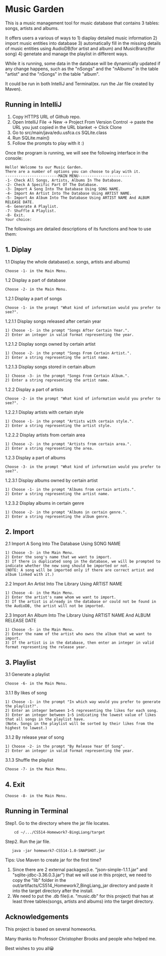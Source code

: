 # Music Garden
This is a music management tool for music database that contains 3 tables: songs, artists and albums.

It offers users a various of ways to 1) diaplay detailed music information 2) import music entities into database 3) automatically fill in the missing details of music entities using AudioDB(for artist and album) and MusicBranz(for song) 4) genetate and manage the playlist in different ways.

While it is running, some data in the database will be dynamically updated if any change happens, such as the "nSongs" and the "nAlbums" in the table "artist" and the "nSongs" in the table "album".

It could be run in both IntelliJ and Terminal(ex. run the Jar file created by Maven).

## Running in IntelliJ
1. Copy HTTPS URL of Github repo.
2. Open IntelliJ File -> New -> Project From Version Control -> paste the URL you just copied in the URL blanket -> Click Clone
3. Go to src/main/java/edu.usfca.cs SQLite.class
4. Run SQLite.main()
5. Follow the prompts to play with it :)

Once the program is running, we will see the following interface in the console:

    Hello! Welcome to our Music Garden.
    There are a number of options you can choose to play with it.
    ------------------------MAIN MENU------------------------
    -1- Check All Songs, Artists, Albums In The Database.
    -2- Check A Specific Part Of The Database.
    -3- Import A Song Into The Database Using SONG NAME.
    -4- Import An Artist Into The Database Using ARTIST NAME.
    -5- Import An Album Into The Database Using ARTIST NAME And ALBUM RELEASE DATE.
    -6- Generate A Playlist.
    -7- Shuffle A Playlist.
    -8- Exit.
    Your choice:
  

The followings are detailed descriptions of its functions and how to use them:

## 1. Diplay

   1.1 Display the whole database(i.e. songs, artists and albums)
   
    Choose -1- in the Main Menu.

   1.2 Display a part of database
   
    Choose -2- in the Main Menu.

   1.2.1 Display a part of songs
   
    Choose -1- in the prompt "What kind of information would you prefer to see?".
    
   1.2.1.1 Display songs released after certain year
   
    1) Choose -1- in the prompt "Songs After Certain Year.". 
    2) Enter an integer in valid format representing the year.
  
   1.2.1.2 Display songs owned by certain artist
   
    1) Choose -2- in the prompt "Songs From Certain Artist.".
    2) Enter a string representing the artist name.

   1.2.1.3 Display songs stored in certain album
   
    1) Choose -3- in the prompt "Songs From Certain Album.".
    2) Enter a string representing the artist name.

   1.2.2 Display a part of artists
   
    Choose -2- in the prompt "What kind of information would you prefer to see?".

   1.2.2.1 Display artists with certain style
      
    1) Choose -1- in the prompt "Artists with certain style.".
    2) Enter a string representing the artist style.

   1.2.2.2 Display artists from certain area
   
    1) Choose -2- in the prompt "Artists from certain area.".
    2) Enter a string representing the area.
   
   1.2.3 Display a part of albums
   
    Choose -3- in the prompt "What kind of information would you prefer to see?".
   
   1.2.3.1 Display albums owned by certain artist
   
    1) Choose -1- in the prompt "Albums from certain artists.".
    2) Enter a string representing the artist name.
      
   1.2.3.2 Display albums in certain genre
   
    1) Choose -2- in the prompt "Albums in certain genre.".
    2) Enter a string representing the album genre.
    
## 2. Import

  2.1 Import A Song Into The Database Using SONG NAME
     
    1) Choose -3- in the Main Menu.
    2) Enter the song's name that we want to import.
    3) If there is duplicated song in the database, we will be prompted to indicate whether the new song should be imported or not. 
    (NOTE: A song will be imported only if there are correct artist and album linked with it.)
     
  2.2 Import An Artist Into The Library Using ARTIST NAME  
  
    1) Choose -4- in the Main Menu.
    2) Enter the artist's name whom we want to import.
    3) If the artist is already in the database or could not be found in the AudioDB, the artist will not be imported.
     
  2.3 Import An Album Into The Library Using ARTIST NAME And ALBUM RELEASE DATE
  
    1) Choose -5- in the Main Menu.
    2) Enter the name of the artist who owns the album that we want to import.
    3) If the artist is in the database, then enter an integer in valid format representing the release year.
     
## 3. Playlist

  3.1 Generate a playlist
  
    Choose -6- in the Main Menu.
  
  3.1.1 By likes of song
  
    1) Choose -1- in the prompt "In which way would you prefer to generate the playlist?".
    2) Enter an integer between 1~5 representing the likes for each song.
    3) Enter an integer between 1~5 indicating the lowest value of likes that all songs in the playlist have.
    (Note. Songs in the playlist will be sorted by their likes from the highest to lowest.)
  
  3.1.2 By release year of song
  
    1) Choose -2- in the prompt "By Release Year Of Song".
    2) Enter an integer in valid format representing the year.
    
  3.1.3 Shuffle the playlist
  
    Choose -7- in the Main Menu.

## 4. Exit

    Choose -8- in the Main Menu.
    
## Running in Terminal

Step1. Go to the directory where the jar file locates.

        cd ~/.../CS514-Homework7-BingLiang/target
Step2. Run the jar file.

       java -jar homework7-CS514-1.0-SNAPSHOT.jar
Tips: Use Maven to create jar for the first time?
1) Since there are 2 external packages(i.e. "json-simple-1.1.1.jar" and "sqlite-jdbc-3.36.0.3.jar") that we will use in this project, we need to copy the "lib" folder in the out/artifacts/CS514_Homework7_BingLiang_jar directory and paste it into the target directory after the install.
2) We need to put the .db file(i.e. "music.db" for this project) that has at least three tables(songs, artists and albums) into the target directory.  

## Acknowledgements

This project is based on several homeworks. 

Many thanks to Professor Christopher Brooks and people who helped me.

Best wishes to you all😀
     

